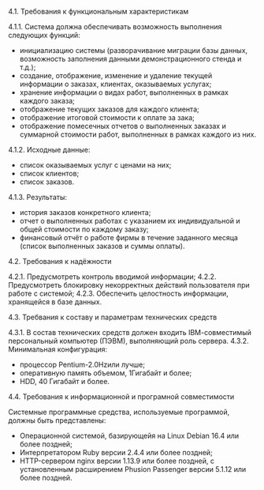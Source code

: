 

4.1. Требования к функциональным характеристикам

4.1.1. Система должна обеспечивать возможность выполнения следующих функций: 
* инициализацию системы (разворачивание миграции базы данных, возможность заполнения данными демонстрационного стенда и т.д.);
* создание, отображение, изменение и удаление текущей информации о заказах, клиентах, оказываемых услугах;
* хранение информации о видах работ, выполненных в рамках каждого заказа;
* отображение текущих заказов для каждого клиента;
* отображение итоговой стоимости к оплате за зака;
* отображение помесечных отчетов о выполненных заказах и суммарной стоимости работ, выполненных в рамках каждого из них.

4.1.2. Исходные данные:
* список оказываемых услуг с ценами на них;
* список клиентов;
* список заказов.

4.1.3. Результаты:
* история заказов конкретного клиента;
* отчет о выполненных работах с указанием их индивидуальной и общей стоимости по каждому заказу;
* финансовый отчёт о работе фирмы в течение заданного месяца (список выполненных заказов и суммы оплаты).

4.2. Требования к надёжности

4.2.1. Предусмотреть контроль вводимой информации;
4.2.2. Предусмотреть блокировку некорректных действий пользователя при работе с системой;
4.2.3. Обеспечить целостность информации, хранящейся в базе данных.

4.3. Требвания к составу и параметрам технических средств

4.3.1. В состав технических средств должен входить IВМ-совместимый персональный компьютер (ПЭВМ), выполняющий роль сервера.
4.3.2. Минимальная конфигурация:
* процессор Pentium-2.0Hzили лучше;
* оперативную память объемом, 1Гигабайт и более;
* HDD, 40 Гигабайт и более.

4.4. Требования к информационной и програмной совместимости

Системные программные средства, используемые программой, должны быть представлены:
* Операционной системой, базирующейя на Linux Debian 16.4 или более поздней;
* Интерпретатором Ruby версии 2.4.4 или более поздней;
* HTTP-сервером nginx версии 1.13.9 или более поздней, c установленным расширением Phusion Passenger версии 5.1.12 или более поздней.
